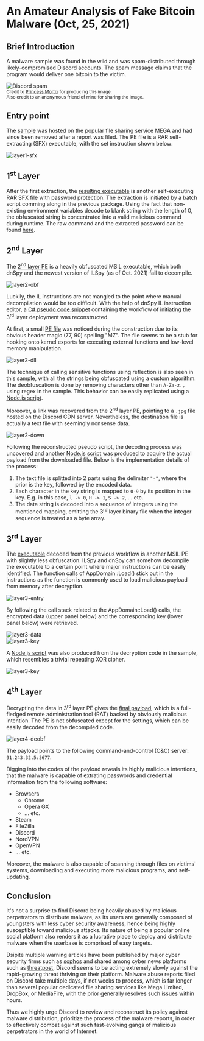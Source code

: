 # An Amateur Analysis of Fake Bitcoin Malware (Oct, 25, 2021)

## Brief Introduction
A malware sample was found in the wild and was spam-distributed through likely-compromised Discord accounts. The spam message claims that the program would deliver one bitcoin to the victim.  

![Discord spam](spam.png)  
<sup>Credit to [Princess Mortix](https://princessmortix.link/) for producing this image.</sup>  
<sup>Also credit to an anonymous friend of mine for sharing the image.</sup>  

## Entry point
The [sample](https://www.virustotal.com/gui/file/07717ef6caf01738d425452b88f449344d6747a87c7359e8515ced5ca3d6050b) was hosted on the popular file sharing service MEGA and had since been removed after a report was filed. The PE file is a RAR self-extracting (SFX) executable, with the set instruction shown below:  

![layer1-sfx](Entry/sfx.png)  

## 1<sup>st</sup> Layer
After the first extraction, the [resulting executable](https://www.virustotal.com/gui/file/4dac22347ec139930492f579bbf47cce1dddd5756817dfc8ce06e231e457721d) is another self-executing RAR SFX file with password protection. The extraction is initiated by a batch script comming along in the previous package. Using the fact that non-existing environment variables decode to blank string with the length of 0, the obfuscated string is concentrated into a valid malicious command during runtime. The raw command and the extracted password can be found [here](Layer1/layer1.txt).

## 2<sup>nd</sup> Layer
The [2<sup>nd</sup> layer PE](https://www.virustotal.com/gui/file/31ae985e591fa53913db778892771e4ff08c389f83ff2cb8c64977a6d60992a4) is a heavily obfuscated MSIL executable, which both dnSpy and the newest version of ILSpy (as of Oct. 2021) fail to decompile.  

![layer2-obf](Layer2/obfuscated.png)  

Luckily, the IL instructions are not mangled to the point where manual decompilation would be too difficult. With the help of dnSpy IL instruction editor, a [C# pseudo code snippet](Layer2/layer2.cs.pseudo) containing the workflow of initiating the 3<sup>rd</sup> layer deployment was reconstructed.  

At first, a small [PE file](https://www.virustotal.com/gui/file/8f9b9aac5cb8eef357b6b1eb349ab520e7ba07a6dd00096b896613448b1cb115) was noticed during the construction due to its obvious header magic (77, 90) spelling "MZ". The file seems to be a stub for hooking onto kernel exports for executing external functions and low-level memory manipulation.  

![layer2-dll](Layer2/extract_dll.png)  

The technique of calling sensitive functions using reflection is also seen in this sample, with all the strings being obfuscated using a custom algorithm. The deobfuscation is done by removing characters other than `A-Za-z.,` using regex in the sample. This behavior can be easily replicated using a [Node.js script](Layer2/layer2-string-deobf.js).  

Moreover, a link was recovered from the 2<sup>nd</sup> layer PE, pointing to a `.jpg` file hosted on the Discord CDN server. Nevertheless, the destination file is actually a text file with seemingly nonsense data.  

![layer2-down](Layer2/downloaded_data.png)  

Following the reconstructed pseudo script, the decoding process was uncovered and another [Node.js script](Layer2/layer2-decode-drop.js) was produced to acquire the actual payload from the downloaded file. Below is the implementation details of the process:

1. The text file is splitted into 2 parts using the delimiter `"-"`, where the prior is the key, followed by the encoded data.
2. Each character in the key string is mapped to `0-9` by its position in the key. E.g. in this case, `l -> 0`, `H -> 1`, `S -> 2`, ... etc.
3. The data string is decoded into a sequence of integers using the mentioned mapping, emitting the 3<sup>rd</sup> layer binary file when the integer sequence is treated as a byte array.

## 3<sup>rd</sup> Layer
The [executable](https://www.virustotal.com/gui/file/670833b9ed9927e29c0c09c92c12abd8b6c1ccfd16d3bbbec8a663fb36dab795) decoded from the previous workflow is another MSIL PE with slightly less obfuscation. ILSpy and dnSpy can somehow decompile the executable to a certain point where major instructions can be easily identified. The function calls of AppDomain::Load() stick out in the instructions as the function is commonly used to load malicious payload from memory after decryption.  

![layer3-entry](Layer3/main.png)  

By following the call stack related to the AppDomain::Load() calls, the encrypted data (upper panel below) and the corresponding key (lower panel below) were retrieved.  

![layer3-data](Layer3/data.png)  
![layer3-key](Layer3/key.png)  

A [Node.js script](Layer3/layer3.js) was also produced from the decryption code in the sample, which resembles a trivial repeating XOR cipher.  

![layer3-key](Layer3/xor.png)  

## 4<sup>th</sup> Layer
Decrypting the data in 3<sup>rd</sup> layer PE gives the [final payload](https://www.virustotal.com/gui/file/330ee451fe82a0a44b80c4bf974424d5b86356f4d5b5882b2f2860cd0e283dbb), which is a full-fledged remote administration tool (RAT) backed by obviously malicious intention. The PE is not obfuscated except for the settings, which can be easily decoded from the decompiled code.  

![layer4-deobf](Layer4/string_decode.png)  

The payload points to the following command-and-control (C&C) server: `91.243.32.5:3677`.  

Digging into the codes of the payload reveals its highly malicious intentions, that the malware is capable of extrating passwords and credential information from the following software:
 - Browsers
    - Chrome
    - Opera GX
    - ... etc.
 - Steam
 - FileZilla
 - Discord
 - NordVPN
 - OpenVPN
 - ... etc.
  
Moreover, the malware is also capable of scanning through files on victims' systems, downloading and executing more malicious programs, and self-updating.  

## Conclusion
It's not a surprise to find Discord being heavily abused by malicious perpetrators to distribute malware, as its users are generally composed of youngsters with less cyber security awareness, hence being highly susceptible toward malicious attacks. Its nature of being a popular online social platform also renders it as a lucrative place to deploy and distribute malware when the userbase is comprised of easy targets.  

Dsipite multiple warning articles have been published by major cyber security firms such as [sophos](https://news.sophos.com/en-us/2021/07/22/malware-increasingly-targets-discord-for-abuse/) and shared among cyber news platforms such as [threatpost](https://threatpost.com/discord-malware-researchers/168096/), Discord seems to be acting extremely slowly against the rapid-growing threat thriving on their platform. Malware abuse reports filed on Discord take multiple days, if not weeks to process, which is far longer than several popular dedicated file sharing services like Mega Limited, DropBox, or MediaFire, with the prior generally resolves such issues within hours.  

Thus we highly urge Discord to review and reconstruct its policy against malware distribution, prioritize the process of the malware reports, in order to effectively combat against such fast-evolving gangs of malicious perpetrators in the world of Internet.
